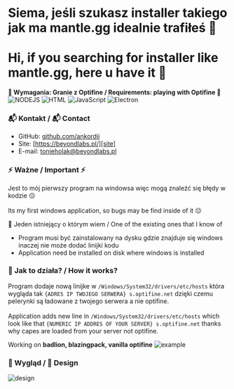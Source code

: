 # Siema, jeśli szukasz installer takiego jak ma mantle.gg idealnie trafiłeś 👋 </br></br> Hi, if you searching for installer like mantle.gg, here u have it 👋
<strong>🚨 Wymagania: Granie z Optifine / Requirements: playing with Optifine 🚨</strong></br>
![NODEJS](https://img.shields.io/badge/NodeJS-Chillin-green)
![HTML](https://img.shields.io/badge/HTML-Chillin-orange)
![JavaScript](https://img.shields.io/badge/JavaScript-Chillin-yellow)
![Electron](https://img.shields.io/badge/Electron-Chillin-blue)

### 📬 Kontakt / 📬 Contact

- GitHub: [github.com/ankordii][github]
- Site: [https://beyondlabs.pl/][site]
- E-mail: tonieholak@beyondlabs.pl

### ⚡ Ważne / Important ⚡

Jest to mój pierwszy program na windowsa więc mogą znaleźć się błędy w kodzie 😔
</br></br>
Its my first windows application, so bugs may be find inside of it 😔

📍 Jeden istniejący o którym wiem / One of the existing ones that I know of
- Program musi być zainstalowany na dysku gdzie znajduje się windows inaczej nie może dodać linijki kodu 
- Application need be installed on disk where windows is installed

### 📍 Jak to działa? / How it works?

Program dodaje nową linijke w <code>/Windows/System32/drivers/etc/hosts</code> która wygląda tak <code>{ADRES IP TWOJEGO SERWERA} s.optifine.net</code>
dzięki czemu pelerynki są ładowane z twojego serwera a nie optifine.
</br></br>
Application adds new line in <code>/Windows/System32/drivers/etc/hosts</code> which look like that <code>{NUMERIC IP ADDRES OF YOUR SERVER} s.optifine.net</code>
thanks why capes are loaded from your server not optifine.

Working on <strong>badlion, blazingpack, vanilla optifine</strong>
![example](https://i.imgur.com/gMHPfm4.png)

### 💎 Wygląd / 💎 Design
![design](https://i.imgur.com/FOPeXOg.png)

[github]: https://github.com/ankordii
[site]: https://beyondlabs.pl/
